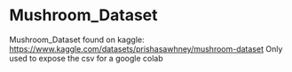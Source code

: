# Mushroom_Dataset
Mushroom_Dataset found on kaggle: https://www.kaggle.com/datasets/prishasawhney/mushroom-dataset
Only used to expose the csv for a google colab
